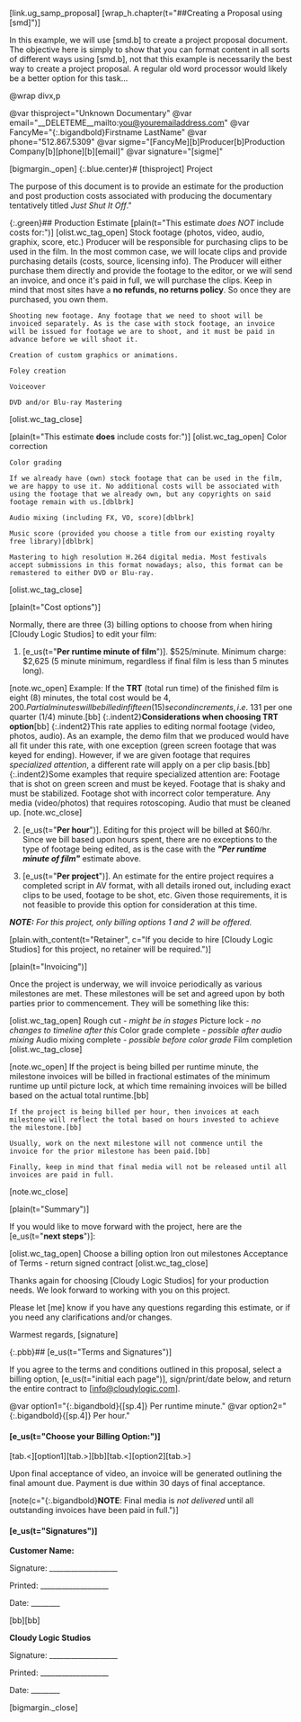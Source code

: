 [link.ug_samp_proposal]
[wrap_h.chapter(t="##Creating a Proposal using [smd]")]

In this example, we will use [smd.b] to create a project proposal document. The objective here is simply to show that you can format content in all sorts of different ways using [smd.b], not that this example is necessarily the best way to create a project proposal. A regular old word processor would likely be a better option for this task...

@wrap divx,p

@var thisproject="Unknown Documentary"
@var email="__DELETEME__mailto:you@youremailaddress.com"
@var FancyMe="{:.bigandbold}Firstname LastName"
@var phone="512.867.5309"
@var sigme="[FancyMe][b]Producer[b]Production Company[b][phone][b][email]"
@var signature="[sigme]"

[bigmargin._open]
{:.blue.center}# [thisproject] Project

The purpose of this document is to provide an estimate for the production and post production costs associated with producing the documentary tentatively titled *Just Shut It Off*."

{:.green}## Production Estimate
[plain(t="This estimate *does NOT* include costs for:")]
[olist.wc_tag_open]
    Stock footage (photos, video, audio, graphix, score, etc.) Producer will be responsible for purchasing clips to be used in the film. In the most common case, we will locate clips and provide purchasing details (costs, source, licensing info). The Producer will either purchase them directly and provide the footage to the editor, or we will send an invoice, and once it's paid in full, we will purchase the clips. Keep in mind that most sites have a **no refunds, no returns policy**. So once they are purchased, you own them.

    Shooting new footage. Any footage that we need to shoot will be invoiced separately. As is the case with stock footage, an invoice will be issued for footage we are to shoot, and it must be paid in advance before we will shoot it.

    Creation of custom graphics or animations.

    Foley creation

    Voiceover

    DVD and/or Blu-ray Mastering
[olist.wc_tag_close]

[plain(t="This estimate **does** include costs for:")]
[olist.wc_tag_open]
    Color correction

    Color grading

    If we already have (own) stock footage that can be used in the film, we are happy to use it. No additional costs will be associated with using the footage that we already own, but any copyrights on said footage remain with us.[dblbrk]

    Audio mixing (including FX, VO, score)[dblbrk]

    Music score (provided you choose a title from our existing royalty free library)[dblbrk]

    Mastering to high resolution H.264 digital media. Most festivals accept submissions in this format nowadays; also, this format can be remastered to either DVD or Blu-ray.
[olist.wc_tag_close]

[plain(t="Cost options")]

Normally, there are three (3) billing options to choose from when hiring [Cloudy Logic Studios] to edit your film:

1. [e_us(t="**Per runtime minute of film**")]. $525/minute. Minimum charge: $2,625 (5 minute minimum, regardless if final film is less than 5 minutes long).

[note.wc_open]
    Example: If the **TRT** (total run time) of the finished film is eight (8) minutes, the total cost would be $4,200. Partial minutes will be billed in fifteen (15) second increments, i.e. ~$131 per one quarter (1/4) minute.[bb]
    {:.indent2}**Considerations when choosing TRT option**[bb]
    {:.indent2}This rate applies to editing normal footage (video, photos, audio). As an example, the demo film that we produced would have all fit under this rate, with one exception (green screen footage that was keyed for ending). However, if we are given footage that requires *specialized attention*, a different rate will apply on a per clip basis.[bb]
    {:.indent2}Some examples that require specialized attention are: Footage that is shot on green screen and must be keyed. Footage that is shaky and must be stabilized. Footage shot with incorrect color temperature. Any media (video/photos) that requires rotoscoping. Audio that must be cleaned up.
[note.wc_close]

2. [e_us(t="**Per hour**")]. Editing for this project will be billed at $60/hr. Since we bill based upon hours spent, there are no exceptions to the type of footage being edited, as is the case with the ***"Per runtime minute of film"*** estimate above.

3. [e_us(t="**Per project**")]. An estimate for the entire project requires a completed script in AV format, with all details ironed out, including exact clips to be used, footage to be shot, etc. Given those requirements, it is not feasible to provide this option for consideration at this time.

***NOTE:** For this project, only billing options 1 and 2 will be offered.*

[plain.with_content(t="Retainer", c="If you decide to hire [Cloudy Logic Studios] for this project, no retainer will be required.")]

[plain(t="Invoicing")]

Once the project is underway, we will invoice periodically as various milestones are met. These milestones will be set and agreed upon by both parties prior to commencement. They will be something like this:

[olist.wc_tag_open]
    Rough cut *- might be in stages*
    Picture lock *- no changes to timeline after this*
    Color grade complete *- possible after audio mixing*
    Audio mixing complete *- possible before color grade*
    Film completion
[olist.wc_tag_close]

[note.wc_open]
    If the project is being billed per runtime minute, the milestone invoices will be billed in fractional estimates of the minimum runtime up until picture lock, at which time remaining invoices will be billed based on the actual total runtime.[bb]

    If the project is being billed per hour, then invoices at each milestone will reflect the total based on hours invested to achieve the milestone.[bb]

    Usually, work on the next milestone will not commence until the invoice for the prior milestone has been paid.[bb]

    Finally, keep in mind that final media will not be released until all invoices are paid in full.
[note.wc_close]

[plain(t="Summary")]

If you would like to move forward with the project, here are the [e_us(t="**next steps**")]:

[olist.wc_tag_open]
    Choose a billing option
    Iron out milestones
    Acceptance of Terms - return signed contract
[olist.wc_tag_close]

Thanks again for choosing [Cloudy Logic Studios] for your production needs. We look forward to working with you on this project. 

Please let [me] know if you have any questions regarding this estimate, or if you need any clarifications and/or changes.

Warmest regards,
[signature]

{:.pbb}## [e_us(t="Terms and Signatures")]

If you agree to the terms and conditions outlined in this proposal, select a billing option, [e_us(t="initial each page")], sign/print/date below, and return the entire contract to [info@cloudylogic.com].

@var option1="{:.bigandbold}{[sp.4]} Per runtime minute."
@var option2="{:.bigandbold}{[sp.4]} Per hour."

#### [e_us(t="Choose your Billing Option:")]

[tab.<][option1][tab.>][bb][tab.<][option2][tab.>] 

Upon final acceptance of video, an invoice will be generated outlining the final amount due. Payment is due within 30 days of final acceptance.

[note(c="{:.bigandbold}**NOTE**: Final media is *not delivered* until all outstanding invoices have been paid in full.")]

#### [e_us(t="Signatures")]

**Customer Name:**

Signature: ___________________ 

Printed: ___________________

Date: ________

[bb][bb]

**Cloudy Logic Studios**

Signature: ___________________ 

Printed: ___________________

Date: ________

[bigmargin._close]
